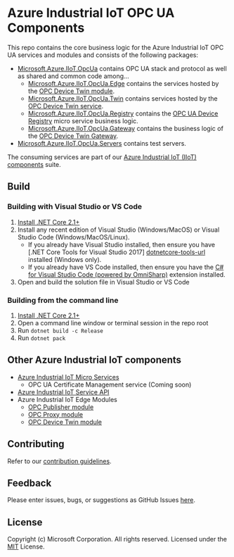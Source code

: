 # Azure Industrial IoT OPC UA Components

This repo contains the core business logic for the Azure Industrial IoT OPC UA services and modules and consists of the following packages:

* [Microsoft.Azure.IIoT.OpcUa](src/Microsoft.Azure.IIoT.OpcUa/src) contains OPC UA stack and protocol as well as shared and common code among...
  * [Microsoft.Azure.IIoT.OpcUa.Edge](src/Microsoft.Azure.IIoT.OpcUa.Edge/src) contains the services hosted by the [OPC Device Twin module](https://github.com/Azure/azure-iiot-opc-twin-module).
  * [Microsoft.Azure.IIoT.OpcUa.Twin](src/Microsoft.Azure.IIoT.OpcUa.Twin/src) contains services hosted by the [OPC Device Twin service](https://github.com/Azure/azure-iiot-services).
  * [Microsoft.Azure.IIoT.OpcUa.Registry](src/Microsoft.Azure.IIoT.OpcUa.Registry/src) contains the [OPC UA Device Registry](https://github.com/Azure/azure-iiot-services) micro service business logic.
  * [Microsoft.Azure.IIoT.OpcUa.Gateway](src/Microsoft.Azure.IIoT.OpcUa.Gateway/src) contains the business logic of the [OPC Device Twin Gateway](https://github.com/Azure/azure-iiot-services).
* [Microsoft.Azure.IIoT.OpcUa.Servers](src/Microsoft.Azure.IIoT.OpcUa.Servers/src) contains test servers.

The consuming services are part of our [Azure Industrial IoT (IIoT) components](#Other-Azure-Industrial-IoT-components) suite.

## Build

### Building with Visual Studio or VS Code

1. [Install .NET Core 2.1+][dotnet-install]
1. Install any recent edition of Visual Studio (Windows/MacOS) or Visual Studio Code (Windows/MacOS/Linux).
   * If you already have Visual Studio installed, then ensure you have [.NET Core Tools for Visual Studio 2017] [dotnetcore-tools-url] installed (Windows only).
   * If you already have VS Code installed, then ensure you have the [C# for Visual Studio Code (powered by OmniSharp)][omnisharp-url] extension installed.
1. Open and build the solution file in Visual Studio or VS Code

### Building from the command line

1. [Install .NET Core 2.1+][dotnet-install]
1. Open a command line window or terminal session in the repo root
1. Run `dotnet build -c Release`
1. Run `dotnet pack`

## Other Azure Industrial IoT components

* [Azure Industrial IoT Micro Services](https://github.com/Azure/azure-iiot-services)
  * OPC UA Certificate Management service (Coming soon)
* [Azure Industrial IoT Service API](https://github.com/Azure/azure-iiot-services-api)
* Azure Industrial IoT Edge Modules
  * [OPC Publisher module](https://github.com/Azure/iot-edge-opc-publisher)
  * [OPC Proxy module](https://github.com/Azure/iot-edge-opc-proxy)
  * [OPC Device Twin module](https://github.com/Azure/azure-iiot-opc-twin-module)

## Contributing

Refer to our [contribution guidelines](CONTRIBUTING.md).

## Feedback

Please enter issues, bugs, or suggestions as GitHub Issues [here](https://github.com/Azure/azure-iiot-services/issues).

## License

Copyright (c) Microsoft Corporation. All rights reserved.
Licensed under the [MIT](LICENSE) License.

[run-with-docker-url]: https://docs.microsoft.com/azure/iot-suite/iot-suite-remote-monitoring-deploy-local#run-the-microservices-in-docker
[rm-arch-url]: https://docs.microsoft.com/azure/iot-suite/iot-suite-remote-monitoring-sample-walkthrough
[postman-url]: https://www.getpostman.com
[iotedge-url]: https://github.com/Azure/iotedge
[iothub-docs-url]: https://docs.microsoft.com/azure/iot-hub/
[docker-url]: https://www.docker.com/
[dotnet-install]: https://www.microsoft.com/net/learn/get-started
[vs-install-url]: https://www.visualstudio.com/downloads
[dotnetcore-tools-url]: https://www.microsoft.com/net/core#windowsvs2017
[omnisharp-url]: https://github.com/OmniSharp/omnisharp-vscode
[windows-envvars-howto-url]: https://superuser.com/questions/949560/how-do-i-set-system-environment-variables-in-windows-10
[iothub-connstring-blog]: https://blogs.msdn.microsoft.com/iotdev/2017/05/09/understand-different-connection-strings-in-azure-iot-hub/
[deploy-rm]: https://docs.microsoft.com/azure/iot-suite/iot-suite-remote-monitoring-deploy
[deploy-local]: https://docs.microsoft.com/azure/iot-suite/iot-suite-remote-monitoring-deploy-local#deploy-the-azure-services
[disable-auth]: https://github.com/Azure/azure-iot-pcs-remote-monitoring-dotnet/wiki/Developer-Reference-Guide#disable-authentication
